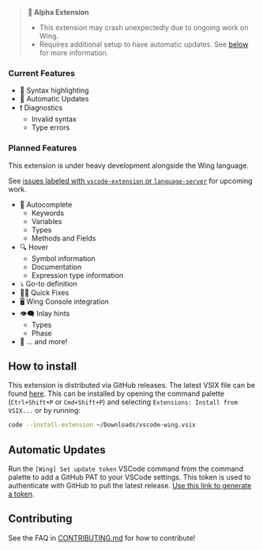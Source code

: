 > **🚧 Alpha Extension**
> - This extension may crash unexpectedly due to ongoing work on Wing.
> - Requires additional setup to have automatic updates. See [below](#automatic-updates) for more information.

###  Current Features

- 💅 Syntax highlighting
- 🔄 Automatic Updates
- ❗ Diagnostics
  - Invalid syntax
  - Type errors

### Planned Features

This extension is under heavy development alongside the Wing language.  

See [issues labeled with `vscode-extension` or `language-server`](https://github.com/winglang/wing/issues?q=is%3Aissue+is%3Aopen+sort%3Aupdated-desc+label%3Avscode-extension%2Clanguage-server) for upcoming work.

- 🤖 Autocomplete
    - Keywords
    - Variables
    - Types
    - Methods and Fields
- 🔍 Hover
  - Symbol information
  - Documentation 
  - Expression type information
- ⤵️ Go-to definition
- 🕵️‍♀️ Quick Fixes
- 🖥️ Wing Console integration
- 👁️‍🗨️ Inlay hints
  - Types
  - Phase
- 🦄 ... and more!

## How to install

This extension is distributed via GitHub releases. The latest VSIX file can be found [here](https://github.com/winglang/wing/releases/latest/download/vscode-wing.vsix). This can be installed by opening the command palette (`Ctrl+Shift+P` or `Cmd+Shift+P`) and selecting `Extensions: Install from VSIX...` or by running:

```sh 
code --install-extension ~/Downloads/vscode-wing.vsix
```

## Automatic Updates

Run the `[Wing] Set update token` VSCode command from the command palette to add a GitHub PAT to your VSCode settings. This token is used to authenticate with GitHub to pull the latest release. [Use this link to generate a token](https://github.com/settings/tokens/new?description=Winglang%20Beta&scopes=repo,read:packages).

## Contributing

See the FAQ in [CONTRIBUTING.md](../../CONTRIBUTING.md#🔨-how-do-i-build-the-vscode-extension) for how to contribute!